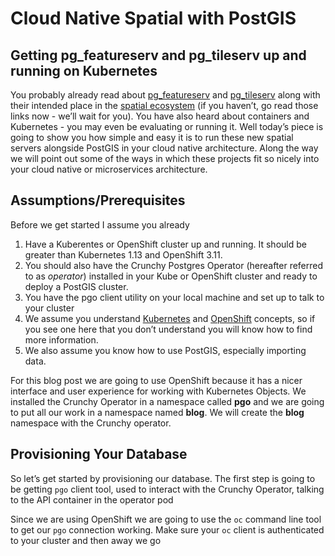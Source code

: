 # Cloud Native Spatial with PostGIS
## Getting pg_featureserv and pg_tileserv up and running on Kubernetes

You probably already read about [pg_featureserv]() and [pg_tileserv]() along with their intended place in the [spatial ecosystem]()  (if you haven’t, go read those links now - we’ll wait for you). You have also heard about containers and Kubernetes - you may even be evaluating or running it. Well today’s piece is going to show you how simple and easy it is to run these new spatial servers alongside PostGIS in your cloud native architecture. Along the way we will point out some of the ways in which these projects fit so nicely into your cloud native or microservices architecture.


## Assumptions/Prerequisites

Before we get started I assume you already 
1. Have a Kuberentes or OpenShift cluster up and running. It should be greater than Kubernetes 1.13 and OpenShift 3.11. 
1. You should also have the Crunchy Postgres Operator (hereafter referred to as *operator*) installed in your Kube or OpenShift cluster and ready to deploy a PostGIS cluster. 
1. You have the pgo client utility on your local machine and set up to talk to your cluster
1. We assume you understand [Kubernetes]() and [OpenShift]() concepts, so if you see one here that you don’t understand you will know how to find more information. 
1. We also assume you know how to use PostGIS, especially importing data.

For this blog post we are going to use OpenShift because it has a nicer interface and user experience for working with Kubernetes Objects. We installed the Crunchy Operator in a namespace called **pgo** and we are going to put all our work in a namespace named **blog**. We will create the **blog** namespace with the Crunchy operator.

## Provisioning Your Database

So let’s get started by provisioning our database. The first step is going to be getting `pgo` client tool, used to interact with the Crunchy Operator, talking to the API container in the operator pod

Since we are using OpenShift we are going to use the `oc` command line tool to get our `pgo` connection working. Make sure your `oc` client is authenticated to your cluster and then away we go

```

```







